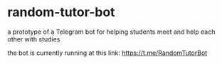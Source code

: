 # random-tutor-bot
a prototype of a Telegram bot for helping students meet and help each other with studies

the bot is currently running at this link: https://t.me/RandomTutorBot

